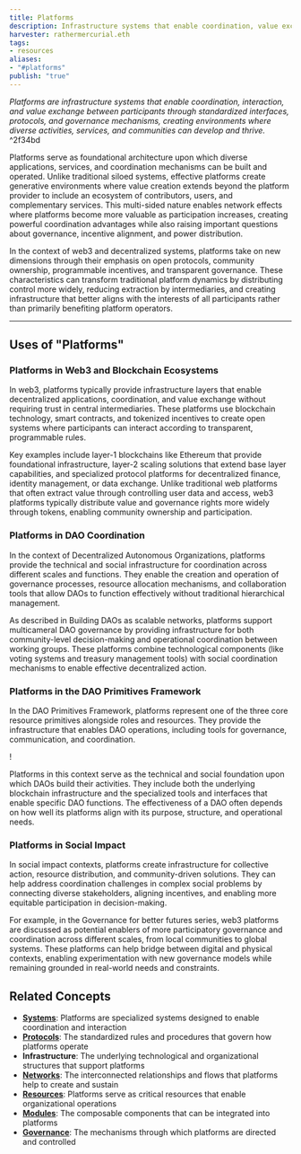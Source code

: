 ```yaml
---
title: Platforms
description: Infrastructure systems that enable coordination, value exchange, and service delivery through standardized interfaces and protocols
harvester: rathermercurial.eth
tags:
- resources 
aliases:
- "#platforms" 
publish: "true"
---
```


_Platforms are infrastructure systems that enable coordination, interaction, and value exchange between participants through standardized interfaces, protocols, and governance mechanisms, creating environments where diverse activities, services, and communities can develop and thrive._ ^2f34bd

Platforms serve as foundational architecture upon which diverse applications, services, and coordination mechanisms can be built and operated. Unlike traditional siloed systems, effective platforms create generative environments where value creation extends beyond the platform provider to include an ecosystem of contributors, users, and complementary services. This multi-sided nature enables network effects where platforms become more valuable as participation increases, creating powerful coordination advantages while also raising important questions about governance, incentive alignment, and power distribution.

In the context of web3 and decentralized systems, platforms take on new dimensions through their emphasis on open protocols, community ownership, programmable incentives, and transparent governance. These characteristics can transform traditional platform dynamics by distributing control more widely, reducing extraction by intermediaries, and creating infrastructure that better aligns with the interests of all participants rather than primarily benefiting platform operators.

---

## Uses of "Platforms"

### Platforms in Web3 and Blockchain Ecosystems

In web3, platforms typically provide infrastructure layers that enable decentralized applications, coordination, and value exchange without requiring trust in central intermediaries. These platforms use blockchain technology, smart contracts, and tokenized incentives to create open systems where participants can interact according to transparent, programmable rules.

Key examples include layer-1 blockchains like Ethereum that provide foundational infrastructure, layer-2 scaling solutions that extend base layer capabilities, and specialized protocol platforms for decentralized finance, identity management, or data exchange. Unlike traditional web platforms that often extract value through controlling user data and access, web3 platforms typically distribute value and governance rights more widely through tokens, enabling community ownership and participation.

### Platforms in DAO Coordination

In the context of Decentralized Autonomous Organizations, platforms provide the technical and social infrastructure for coordination across different scales and functions. They enable the creation and operation of governance processes, resource allocation mechanisms, and collaboration tools that allow DAOs to function effectively without traditional hierarchical management.

As described in Building DAOs as scalable networks, platforms support multicameral DAO governance by providing infrastructure for both community-level decision-making and operational coordination between working groups. These platforms combine technological components (like voting systems and treasury management tools) with social coordination mechanisms to enable effective decentralized action.

### Platforms in the DAO Primitives Framework

In the DAO Primitives Framework, platforms represent one of the three core resource primitives alongside roles and resources. They provide the infrastructure that enables DAO operations, including tools for governance, communication, and coordination.

!

Platforms in this context serve as the technical and social foundation upon which DAOs build their activities. They include both the underlying blockchain infrastructure and the specialized tools and interfaces that enable specific DAO functions. The effectiveness of a DAO often depends on how well its platforms align with its purpose, structure, and operational needs.

### Platforms in Social Impact

In social impact contexts, platforms create infrastructure for collective action, resource distribution, and community-driven solutions. They can help address coordination challenges in complex social problems by connecting diverse stakeholders, aligning incentives, and enabling more equitable participation in decision-making.

For example, in the Governance for better futures series, web3 platforms are discussed as potential enablers of more participatory governance and coordination across different scales, from local communities to global systems. These platforms can help bridge between digital and physical contexts, enabling experimentation with new governance models while remaining grounded in real-world needs and constraints.

## Related Concepts

- **[Systems](tags/systems.md)**: Platforms are specialized systems designed to enable coordination and interaction
- **[Protocols](tags/protocols.md)**: The standardized rules and procedures that govern how platforms operate
- **Infrastructure**: The underlying technological and organizational structures that support platforms
- **[Networks](tags/networks.md)**: The interconnected relationships and flows that platforms help to create and sustain
- **[Resources](tags/resources.md)**: Platforms serve as critical resources that enable organizational operations
- **[Modules](tags/modules.md)**: The composable components that can be integrated into platforms
- **[Governance](tags/governance.md)**: The mechanisms through which platforms are directed and controlled